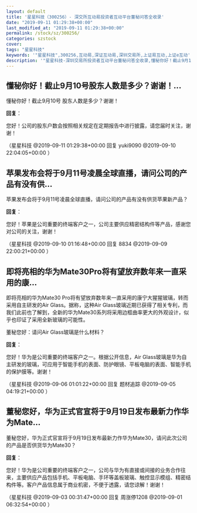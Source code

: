 ```yaml
---
layout: default
title: '星星科技（300256）- 深交所互动易投资者互动平台董秘问答全收录'
date: "2019-09-11 01:29:38+00:00"
last_modified_at: "2019-09-11 01:29:38+00:00"
permalink: /stock/sz/300256/
categories: szstock
cover: 
tags: "星星科技"
keywords: '"星星科技",300256,互动易,深证互动易,深圳交易所,上证易互动,上证e互动'
description: '"星星科技-深圳交易所投资者互动平台董秘问答全收录,懂秘你好！截止9月10号 股东人数是多少？谢谢！"'
---
```


## 懂秘你好！截止9月10号股东人数是多少？谢谢！...

懂秘你好！截止9月10号 股东人数是多少？谢谢！

**回复**：

您好！公司的股东户数会按照相关规定在定期报告中进行披露，请您届时关注，谢谢！ 

（星星科技  @2019-09-11 01:29:38+00:00 回复 yuki9090  @2019-09-10 22:04:05+00:00 ）

## 苹果发布会将于9月11号凌晨全球直播，请问公司的产品有没有供...

苹果发布会将于9月11号凌晨全球直播，请问公司的产品有没有供货苹果新产品？

**回复**：

您好！苹果是公司重要的终端客户之一，公司主要供应精密结构件等产品，感谢您对公司的关注，谢谢！ 

（星星科技  @2019-09-10 01:16:48+00:00 回复 8834  @2019-09-09 22:00:21+00:00 ）

## 即将亮相的华为Mate30Pro将有望放弃数年来一直采用的康...

即将亮相的华为Mate30 Pro将有望放弃数年来一直采用的康宁大猩猩玻璃，转而采用自主研发的Air Glass。据称，这种Air Glass玻璃近期已获得了相关专利，而我们此前也了解到，全新的华为Mate30系列将采用边框曲率更大的外观设计，似乎也印证了采用全新玻璃的可能性。

董秘您好：请问Air Glass玻璃是什么材料？

**回复**：

您好！华为是公司重要的终端客户之一。根据公开信息，Air Glass玻璃是华为自主研发的玻璃，可应用于智能手机的表面、防护眼镜、平板电脑的表面、智能手机的保护膜等。谢谢！ 

（星星科技  @2019-09-06 01:01:22+00:00 回复 题材追踪  @2019-09-05 04:19:21+00:00 ）

## 董秘您好，华为正式官宣将于9月19日发布最新力作华为Mate...

董秘您好，华为正式官宣将于9月19日发布最新力作华为Mate30，请问此次公司的产品是否供货华为Mate30？

**回复**：

您好！华为是公司重要的终端客户之一，公司与华为有直接或间接的业务合作往来，主要供应产品包括手机、平板电脑、手环等盖板玻璃、触控显示模组、精密结构件等。客户产品信息属于商业机密，不便于透露，请您谅解！谢谢！ 

（星星科技  @2019-09-03 00:31:47+00:00 回复 周涨停1208  @2019-09-01 06:32:54+00:00 ）

